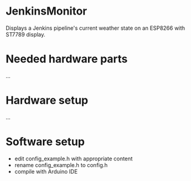 # JenkinsMonitor

Displays a Jenkins pipeline's current weather state on an ESP8266 with ST7789 display.

# Needed hardware parts
...

# Hardware setup
...

# Software setup

* edit config_example.h with appropriate content
* rename config_example.h to config.h
* compile with Arduino IDE
